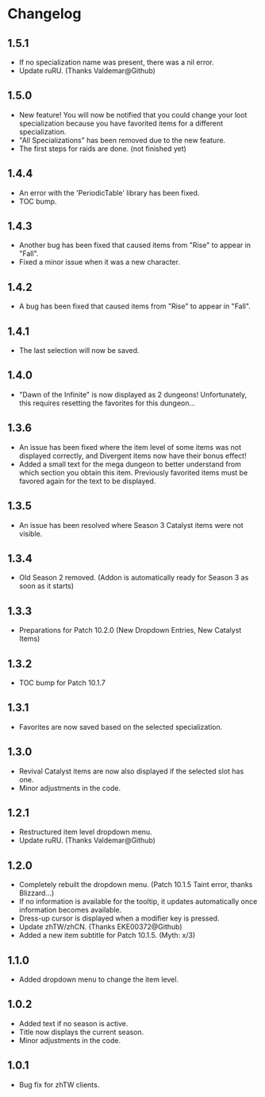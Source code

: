 # Changelog

## 1.5.1
* If no specialization name was present, there was a nil error.
* Update ruRU. (Thanks Valdemar@Github)

## 1.5.0
* New feature! You will now be notified that you could change your loot specialization because you have favorited items for a different specialization.
* "All Specializations" has been removed due to the new feature.
* The first steps for raids are done. (not finished yet)

## 1.4.4
* An error with the 'PeriodicTable' library has been fixed.
* TOC bump.

## 1.4.3
* Another bug has been fixed that caused items from "Rise" to appear in "Fall".
* Fixed a minor issue when it was a new character.

## 1.4.2
* A bug has been fixed that caused items from "Rise" to appear in "Fall".

## 1.4.1
* The last selection will now be saved.

## 1.4.0
* "Dawn of the Infinite" is now displayed as 2 dungeons! Unfortunately, this requires resetting the favorites for this dungeon...

## 1.3.6
* An issue has been fixed where the item level of some items was not displayed correctly, and Divergent items now have their bonus effect!
* Added a small text for the mega dungeon to better understand from which section you obtain this item. Previously favorited items must be favored again for the text to be displayed.

## 1.3.5
* An issue has been resolved where Season 3 Catalyst items were not visible.

## 1.3.4
* Old Season 2 removed. (Addon is automatically ready for Season 3 as soon as it starts)

## 1.3.3
* Preparations for Patch 10.2.0 (New Dropdown Entries, New Catalyst Items)

## 1.3.2
* TOC bump for Patch 10.1.7

## 1.3.1
* Favorites are now saved based on the selected specialization.

## 1.3.0
* Revival Catalyst items are now also displayed if the selected slot has one.
* Minor adjustments in the code.

## 1.2.1
* Restructured item level dropdown menu.
* Update ruRU. (Thanks Valdemar@Github)

## 1.2.0
* Completely rebuilt the dropdown menu. (Patch 10.1.5 Taint error, thanks Blizzard...)
* If no information is available for the tooltip, it updates automatically once information becomes available.
* Dress-up cursor is displayed when a modifier key is pressed.
* Update zhTW/zhCN. (Thanks EKE00372@Github)
* Added a new item subtitle for Patch 10.1.5. (Myth: x/3)

## 1.1.0
* Added dropdown menu to change the item level.

## 1.0.2
* Added text if no season is active.
* Title now displays the current season.
* Minor adjustments in the code.

## 1.0.1
* Bug fix for zhTW clients.